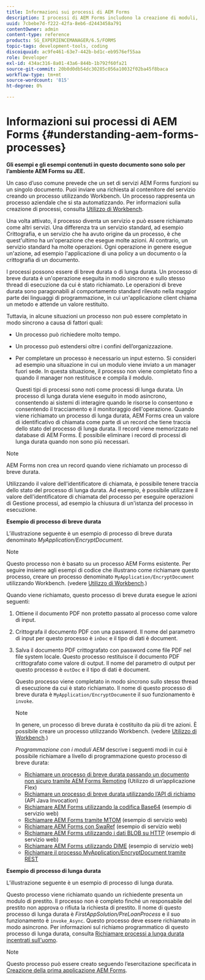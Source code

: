 ```yaml
---
title: Informazioni sui processi di AEM Forms
description: I processi di AEM Forms includono la creazione di moduli, l’invio, la gestione dei dati, la convalida, l’integrazione, l’automazione dei flussi di lavoro e la gestione degli output.
uuid: 7cbebe7d-f222-42fa-8eb6-d2443458a791
contentOwner: admin
content-type: reference
products: SG_EXPERIENCEMANAGER/6.5/FORMS
topic-tags: development-tools, coding
discoiquuid: ac9fe461-63e7-442b-bd1c-eb9576ef55aa
role: Developer
exl-id: 434ac316-8a01-43a6-844b-1b792f60fa21
source-git-commit: 20b0d0db54dc30285c056a10032f02ba45f8baca
workflow-type: tm+mt
source-wordcount: '815'
ht-degree: 0%

---
```


# Informazioni sui processi di AEM Forms {#understanding-aem-forms-processes}

**Gli esempi e gli esempi contenuti in questo documento sono solo per l’ambiente AEM Forms su JEE.**

Un caso d’uso comune prevede che un set di servizi AEM Forms funzioni su un singolo documento. Puoi inviare una richiesta al contenitore del servizio creando un processo utilizzando Workbench. Un processo rappresenta un processo aziendale che si sta automatizzando. Per informazioni sulla creazione di processi, consulta [Utilizzo di Workbench](https://www.adobe.com/go/learn_aemforms_workbench_63).

Una volta attivato, il processo diventa un servizio e può essere richiamato come altri servizi. Una differenza tra un servizio standard, ad esempio Crittografia, e un servizio che ha avuto origine da un processo, è che quest&#39;ultimo ha un&#39;operazione che esegue molte azioni. Al contrario, un servizio standard ha molte operazioni. Ogni operazione in genere esegue un&#39;azione, ad esempio l&#39;applicazione di una policy a un documento o la crittografia di un documento.

I processi possono essere di breve durata o di lunga durata. Un processo di breve durata è un&#39;operazione eseguita in modo sincrono e sullo stesso thread di esecuzione da cui è stato richiamato. Le operazioni di breve durata sono paragonabili al comportamento standard rilevato nella maggior parte dei linguaggi di programmazione, in cui un&#39;applicazione client chiama un metodo e attende un valore restituito.

Tuttavia, in alcune situazioni un processo non può essere completato in modo sincrono a causa di fattori quali:

* Un processo può richiedere molto tempo.
* Un processo può estendersi oltre i confini dell’organizzazione.
* Per completare un processo è necessario un input esterno. Si consideri ad esempio una situazione in cui un modulo viene inviato a un manager fuori sede. In questa situazione, il processo non viene completato fino a quando il manager non restituisce e compila il modulo.

  Questi tipi di processi sono noti come processi di lunga durata. Un processo di lunga durata viene eseguito in modo asincrono, consentendo ai sistemi di interagire quando le risorse lo consentono e consentendo il tracciamento e il monitoraggio dell&#39;operazione. Quando viene richiamato un processo di lunga durata, AEM Forms crea un valore di identificativo di chiamata come parte di un record che tiene traccia dello stato del processo di lunga durata. Il record viene memorizzato nel database di AEM Forms. È possibile eliminare i record di processi di lunga durata quando non sono più necessari.

>[!NOTE]
>
>AEM Forms non crea un record quando viene richiamato un processo di breve durata.

Utilizzando il valore dell&#39;identificatore di chiamata, è possibile tenere traccia dello stato del processo di lunga durata. Ad esempio, è possibile utilizzare il valore dell&#39;identificatore di chiamata del processo per eseguire operazioni di Gestione processi, ad esempio la chiusura di un&#39;istanza del processo in esecuzione.

**Esempio di processo di breve durata**

L’illustrazione seguente è un esempio di processo di breve durata denominato *MyApplication/EncryptDocument*.

>[!NOTE]
>
>Questo processo non è basato su un processo AEM Forms esistente. Per seguire insieme agli esempi di codice che illustrano come richiamare questo processo, creare un processo denominato `MyApplication/EncryptDocument` utilizzando Workbench. (vedere [Utilizzo di Workbench](https://www.adobe.com/go/learn_aemforms_workbench_63).)

Quando viene richiamato, questo processo di breve durata esegue le azioni seguenti:

1. Ottiene il documento PDF non protetto passato al processo come valore di input.
1. Crittografa il documento PDF con una password. Il nome del parametro di input per questo processo è `inDoc` e il tipo di dati è document.
1. Salva il documento PDF crittografato con password come file PDF nel file system locale. Questo processo restituisce il documento PDF crittografato come valore di output. Il nome del parametro di output per questo processo è `outDoc` e il tipo di dati è document.

   Questo processo viene completato in modo sincrono sullo stesso thread di esecuzione da cui è stato richiamato. Il nome di questo processo di breve durata è `MyApplication/EncryptDocument`e il suo funzionamento è `invoke`.

   >[!NOTE]
   >
   >In genere, un processo di breve durata è costituito da più di tre azioni. È possibile creare un processo utilizzando Workbench. (vedere [Utilizzo di Workbench](https://www.adobe.com/go/learn_aemforms_workbench_63).)

   *Programmazione con i moduli AEM* descrive i seguenti modi in cui è possibile richiamare a livello di programmazione questo processo di breve durata:

   * [Richiamare un processo di breve durata passando un documento non sicuro tramite AEM Forms Remoting](/help/forms/developing/invoking-aem-forms-using-remoting.md#invoking-a-short-lived-process-by-passing-an-unsecure-document-using-remoting) (Utilizzo di un’applicazione Flex)
   * [Richiamare un processo di breve durata utilizzando l’API di richiamo](/help/forms/developing/invoking-aem-forms-using-java.md#invoking-a-short-lived-process-using-the-invocation-api) (API Java Invocation)
   * [Richiamare AEM Forms utilizzando la codifica Base64](/help/forms/developing/invoking-aem-forms-using-web.md#invoking-aem-forms-using-base64-encoding) (esempio di servizio web)
   * [Richiamare AEM Forms tramite MTOM](/help/forms/developing/invoking-aem-forms-using-web.md#invoking-aem-forms-using-mtom) (esempio di servizio web)
   * [Richiamare AEM Forms con SwaRef](/help/forms/developing/invoking-aem-forms-using-web.md#invoking-aem-forms-using-swaref) (esempio di servizio web)
   * [Richiamare AEM Forms utilizzando i dati BLOB su HTTP](/help/forms/developing/invoking-aem-forms-using-web.md#invoking-aem-forms-using-blob-data-over-http) (esempio di servizio web)
   * [Richiamare AEM Forms utilizzando DIME](/help/forms/developing/invoking-aem-forms-using-web.md#invoking-aem-forms-using-dime) (esempio di servizio web)
   * [Richiamare il processo MyApplication/EncryptDocument tramite REST](/help/forms/developing/invoking-aem-forms-using-rest.md)

**Esempio di processo di lunga durata**

L’illustrazione seguente è un esempio di processo di lunga durata.

Questo processo viene richiamato quando un richiedente presenta un modulo di prestito. Il processo non è completo finché un responsabile del prestito non approva o rifiuta la richiesta di prestito. Il nome di questo processo di lunga durata è *FirstAppSolution/PreLoanProcess* e il suo funzionamento è `invoke_Async`. Questo processo deve essere richiamato in modo asincrono. Per informazioni sul richiamo programmatico di questo processo di lunga durata, consulta [Richiamare processi a lunga durata incentrati sull&#39;uomo](/help/forms/developing/invoking-human-centric-long-lived.md#invoking-human-centric-long-lived-processes).

>[!NOTE]
>
>Questo processo può essere creato seguendo l’esercitazione specificata in [Creazione della prima applicazione AEM Forms](https://www.adobe.com/go/learn_aemforms_firstapp_ds_63).
